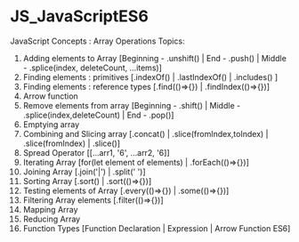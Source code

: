 # JS_JavaScriptES6
JavaScript Concepts : Array Operations 
Topics:

1.	Adding elements to Array [Beginning - .unshift() | End - .push() | Middle - .splice(index, deleteCount, ...items)] 
2.	Finding elements : primitives [.indexOf() | .lastIndexOf() | .includes() ]
3.	Finding elements : reference types [.find(()=>{}) | .findIndex(()=>{})]
4.	Arrow function
5.	Remove elements from array [Beginning - .shift() | Middle - .splice(index,deleteCount) | End - .pop()]
6.	Emptying array 
7.	Combining and Slicing array [.concat() | .slice(fromIndex,toIndex) | .slice(fromIndex) | .slice()]
8.	Spread Operator [[...arr1, '6', ...arr2, '6]]
9.	Iterating Array [for(let element of elements) | .forEach(()=>{})]
10.	Joining Array [.join('|') | .split(' ')]
11.	Sorting Array [.sort() | .sort(()=>{})]
12.	Testing elements of Array  [.every(()=>{}) | .some(()=>{})]
13.	Filtering Array elements [.filter(()=>{})]
14.	Mapping Array 
15.	Reducing Array
16. Function Types [Function Declaration | Expression | Arrow Function ES6]
